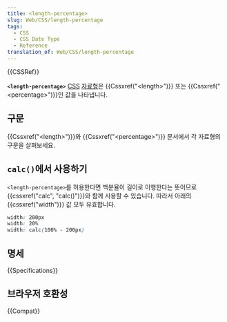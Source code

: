 ```yaml
---
title: <length-percentage>
slug: Web/CSS/length-percentage
tags:
  - CSS
  - CSS Date Type
  - Reference
translation_of: Web/CSS/length-percentage
---
```

{{CSSRef}}

**`<length-percentage>`** [CSS](/ko/docs/Web/CSS) [자료형](/ko/docs/Web/CSS/CSS_Types)은 {{Cssxref("&lt;length&gt;")}} 또는 {{Cssxref("&lt;percentage&gt;")}}인 값을 나타냅니다.

## 구문

{{Cssxref("&lt;length&gt;")}}와 {{Cssxref("&lt;percentage&gt;")}} 문서에서 각 자료형의 구문을 살펴보세요.

## `calc()`에서 사용하기

`<length-percentage>`를 허용한다면 백분율이 길이로 이행한다는 뜻이므로 {{cssxref("calc", "calc()")}}와 함께 사용할 수 있습니다. 따라서 아래의 {{cssxref("width")}} 값 모두 유효합니다.

```css
width: 200px
width: 20%
width: calc(100% - 200px)
```

## 명세

{{Specifications}}

## 브라우저 호환성

{{Compat}}
